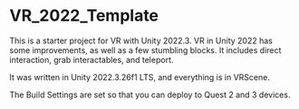 # VR_2022_Template
This is a starter project for VR with Unity 2022.3. VR in Unity 2022 has some improvements,
as well as a few stumbling blocks.  It includes direct interaction, grab interactables, and teleport.

It was written in Unity 2022.3.26f1 LTS, and everything is in VRScene.

The Build Settings are set so that you can deploy to Quest 2 and 3 devices.
